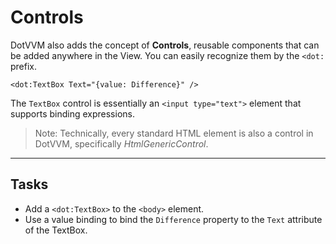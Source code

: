 ﻿---
Title: Controls
Moniker: controls
CodeTask:
    Path: 30_controls.dothtml.csx
    Default: Counter_20.dothtml
    Correct: Counter_30.dothtml
---

# Controls

DotVVM also adds the concept of __Controls__, reusable components that can be added anywhere in the View. You can easily recognize them by the `<dot:` prefix.

```dothtml
<dot:TextBox Text="{value: Difference}" />
```

The `TextBox` control is essentially an `<input type="text">` element that supports binding expressions.

> Note: Technically, every standard HTML element is also a control in DotVVM, specifically _HtmlGenericControl_.

---

## Tasks

- Add a `<dot:TextBox>` to the `<body>` element.
- Use a value binding to bind the `Difference` property to the `Text` attribute of the TextBox.

